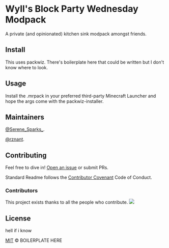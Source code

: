 # Wyll's Block Party Wednesday Modpack

A private (and opinionated) kitchen sink modpack amongst friends.

## Install

This uses packwiz. There's boilerplate here that could be written but I don't know where to look.

## Usage

Install the .mrpack in your preferred third-party Minecraft Launcher and hope the args come with the packwiz-installer. 

## Maintainers

[@Serene_Sparks_](https://github.com/EthanZeigler).

[@rznant](https://github.com/rznant).

## Contributing

Feel free to dive in! [Open an issue](https://github.com/RichardLitt/standard-readme/issues/new) or submit PRs.

Standard Readme follows the [Contributor Covenant](http://contributor-covenant.org/version/1/3/0/) Code of Conduct.

### Contributors

This project exists thanks to all the people who contribute. 
<a href="https://github.com/EthanZeigler/Wyll-BP-Wednesday/graphs/contributors"><img src="https://opencollective.com/standard-readme/contributors.svg?width=890&button=false" /></a>


## License

hell if i know

[MIT](LICENSE) © BOILERPLATE HERE
